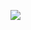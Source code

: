 <a href="https://codeclimate.com/github/Ayllinice/Task-12-1/maintainability"><img src="https://api.codeclimate.com/v1/badges/7456f83389adf894d2ea/maintainability" /></a>
